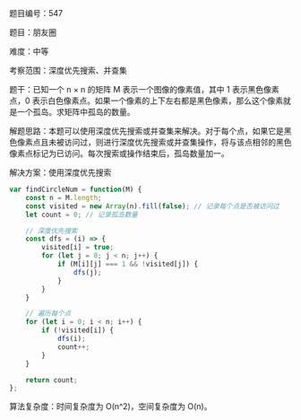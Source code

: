 题目编号：547

题目：朋友圈

难度：中等

考察范围：深度优先搜索、并查集

题干：已知一个 n × n 的矩阵 M 表示一个图像的像素值，其中 1 表示黑色像素点，0 表示白色像素点。如果一个像素的上下左右都是黑色像素，那么这个像素就是一个孤岛。求矩阵中孤岛的数量。

解题思路：本题可以使用深度优先搜索或并查集来解决。对于每个点，如果它是黑色像素点且未被访问过，则进行深度优先搜索或并查集操作，将与该点相邻的黑色像素点标记为已访问。每次搜索或操作结束后，孤岛数量加一。

解决方案：使用深度优先搜索

```javascript
var findCircleNum = function(M) {
    const n = M.length;
    const visited = new Array(n).fill(false); // 记录每个点是否被访问过
    let count = 0; // 记录孤岛数量

    // 深度优先搜索
    const dfs = (i) => {
        visited[i] = true;
        for (let j = 0; j < n; j++) {
            if (M[i][j] === 1 && !visited[j]) {
                dfs(j);
            }
        }
    }

    // 遍历每个点
    for (let i = 0; i < n; i++) {
        if (!visited[i]) {
            dfs(i);
            count++;
        }
    }

    return count;
};
```

算法复杂度：时间复杂度为 O(n^2)，空间复杂度为 O(n)。